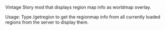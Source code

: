 Vintage Story mod that displays region map info as worldmap overlay.

Usage: Type /getregion to get the regionmap info from all currently loaded regions from the server to display them.
